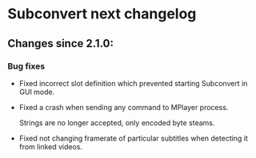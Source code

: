 # Subconvert next changelog

## Changes since 2.1.0:

### Bug fixes

* Fixed incorrect slot definition which prevented starting Subconvert in GUI
  mode.

* Fixed a crash when sending any command to MPlayer process.

    Strings are no longer accepted, only encoded byte steams.

* Fixed not changing framerate of particular subtitles when detecting it from
  linked videos.

<!-- vim: set tw=80 colorcolumn=81 : -->
